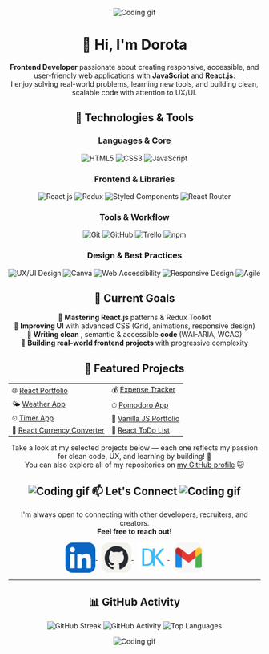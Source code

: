 <p align="center">
    <img src="https://media1.tenor.com/m/EyASgyJCDfEAAAAd/hello-world-animation.gif" height="100" alt="Coding gif" />
</p>
  
<h1 align="center">👋 Hi, I'm Dorota</h1>

<p align="center">
  <b>Frontend Developer</b> passionate about creating responsive, accessible, and user-friendly web applications with <b>JavaScript</b> and <b>React.js</b>.<br/>
  I enjoy solving real-world problems, learning new tools, and building clean, scalable code with attention to UX/UI.
</p>


<div align="center">
<h2 >🔧 Technologies & Tools</h2>

### Languages & Core
<p align="center">
  <img alt="HTML5" src="https://img.shields.io/badge/-HTML5-E34F26?logo=html5&logoColor=ffffff" />
  <img alt="CSS3" src="https://img.shields.io/badge/-CSS3-1572B6?logo=css3&logoColor=ffffff" />
  <img alt="JavaScript" src="https://img.shields.io/badge/-JavaScript-F7DF1E?logo=javascript&logoColor=black" />
</p>

### Frontend & Libraries
<p align="center">
  <img alt="React.js" src="https://img.shields.io/badge/-React.js-61DAFB?logo=react&logoColor=black" />
  <img alt="Redux" src="https://img.shields.io/badge/-Redux-764ABC?logo=redux&logoColor=white" />
  <img alt="Styled Components" src="https://img.shields.io/badge/-Styled%20Components-DB7093?logo=styled-components&logoColor=white" />
  <img alt="React Router" src="https://img.shields.io/badge/-React%20Router-CA4245?logo=react-router&logoColor=white" />
</p>

### Tools & Workflow
<p align="center">
  <img alt="Git" src="https://img.shields.io/badge/-Git-F05032?logo=git&logoColor=white" />
  <img alt="GitHub" src="https://img.shields.io/badge/-GitHub-181717?logo=github&logoColor=white" />
  <img alt="Trello" src="https://img.shields.io/badge/-Trello-0079BF?logo=trello&logoColor=white" />
  <img alt="npm" src="https://img.shields.io/badge/-npm-CB3837?logo=npm&logoColor=white" />
</p>

### Design & Best Practices
<p align="center">
  <img alt="UX/UI Design" src="https://img.shields.io/badge/-UX%2FUI-FF9A8B?logo=figma&logoColor=white" />
  <img alt="Canva" src="https://img.shields.io/badge/-Canva-FF4F00?logo=canva&logoColor=white" />
  <img alt="Web Accessibility" src="https://img.shields.io/badge/-WCAG-2F2F2F?logo=html5&logoColor=white" />
  <img alt="Responsive Design" src="https://img.shields.io/badge/-RWD-4CAF50?logo=html5&logoColor=white" />
  <img alt="Agile" src="https://img.shields.io/badge/-Agile%20%26%20Scrum-FF9800?logo=scrum&logoColor=white" />
</p>
</div>


<h2 align="center">🎯 Current Goals</h2>

<p align="center">
📘 <strong> Mastering React.js </strong> patterns & Redux Toolkit  <br />
🎨 <strong> Improving UI </strong> with advanced CSS (Grid, animations, responsive design)  <br />
🧼 <strong> Writing clean </strong>, semantic & accessible <strong> code </strong> (WAI-ARIA, WCAG)  <br />
🚀 <strong> Building real-world frontend projects </strong> with progressive complexity <br />
</p>

<div align="center">
<h2>🚀 Featured Projects</h2>

<table>
  <tbody>
    <tr>
      <td>🌐 <a href="https://github.com/Dor-Ka/frontend-react-portfolio">React Portfolio</a></td>
      <td>💰 <a href="https://github.com/Dor-Ka/frontend-react-expense-tracker">Expense Tracker</a></td>
    </tr>
    <tr>
      <td>🌤 <a href="https://github.com/Dor-Ka/frontend-vanilla-js-weather-app">Weather App</a></td>
      <td>⏱ <a href="https://github.com/Dor-Ka/frontend-vanilla-js-pomodoro-app">Pomodoro App</a></td>
    </tr>
    <tr>
      <td>⏲ <a href="https://github.com/Dor-Ka/frontend-vanilla-js-timer-app">Timer App</a></td>
      <td>📁 <a href="https://github.com/Dor-Ka/frontend-vanilla-js-portfolio">Vanilla JS Portfolio</a></td>
    </tr>
    <tr>
      <td>💱 <a href="https://github.com/Dor-Ka/frontend-youcode-react-currency-converter">React Currency Converter</a></td>
      <td>📝 <a href="https://github.com/Dor-Ka/frontend-youcode-react-todolist">React ToDo List</a></td>
    </tr>
  </tbody>
</table>

<p align="center">
  Take a look at my selected projects below — each one reflects my passion for clean code, UX, and learning by building! 🚀<br />
  You can also explore all of my repositories on <a href="https://github.com/Dor-Ka?tab=repositories">my GitHub profile</a> 🐱
</p>
</div>


<h2 align="center">
    <img src="https://media.tenor.com/6oWcNgJ5EKMAAAAj/paper-plane-flying.gif"  height="50" alt="Coding gif"/> 
    📫 Let's Connect 
    <img src="https://media.tenor.com/6oWcNgJ5EKMAAAAj/paper-plane-flying.gif"  height="50" alt="Coding gif"/> 
</h2>

<p align="center">
     I'm always open to connecting with other developers, recruiters, and creators.<br/>
    <strong> Feel free to reach out! </strong> <br/>
</p>

<p align="center">
    <a href="https://www.linkedin.com/in/d-karpinska/">
    <img align="center" src="https://raw.githubusercontent.com/tandpfun/skill-icons/65dea6c4eaca7da319e552c09f4cf5a9a8dab2c8/icons/LinkedIn.svg" height="60" />
  </a>
  &nbsp;
  <a href="https://github.com/Dor-Ka">
    <img align="center" src="https://raw.githubusercontent.com/tandpfun/skill-icons/65dea6c4eaca7da319e552c09f4cf5a9a8dab2c8/icons/Github-Light.svg" height="60" />
  </a>
    &nbsp;
  <a href="https://dor-ka.github.io/frontend-react-portfolio/">
    <img align="center" src="https://raw.githubusercontent.com/Dor-Ka/Dor-Ka/main/dk-logo.png" height="60" alt="DK Logo" title="My Portfolio"/>
  </a>
    &nbsp;
  <a href="mailto:dorotakarpinska.dev@gmail.com">
    <img align="center" src="https://raw.githubusercontent.com/tandpfun/skill-icons/65dea6c4eaca7da319e552c09f4cf5a9a8dab2c8/icons/Gmail-Light.svg" height="60" />
  </a>
</p>

---

<h2 align="center">📊 GitHub Activity</h2>

<p align="center">
  <img src="https://github-readme-streak-stats.herokuapp.com/?user=Dor-Ka&theme=radical" alt="GitHub Streak" />
  <img src="https://github-readme-stats.vercel.app/api?username=Dor-Ka&show_icons=true&theme=radical" alt="GitHub Activity" />
  <img src="https://github-readme-stats.vercel.app/api/top-langs/?username=Dor-Ka&layout=compact&theme=radical" alt="Top Languages" />
</p>

<p align="center">
  <img src="https://media3.giphy.com/media/v1.Y2lkPTc5MGI3NjExeHB6cjF4dmk2d2tpNmx0ZXk5Y3Z2emJ0YjExNmxlNXllNWp5ajltdSZlcD12MV9pbnRlcm5hbF9naWZfYnlfaWQmY3Q9Zw/qgQUggAC3Pfv687qPC/giphy.gif" height="200" alt="Coding gif" />
</p>

